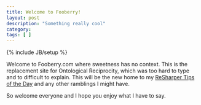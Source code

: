 ```yaml
---
title: Welcome to Fooberry!
layout: post
description: "Something really cool"
category:
tags: [ ] 
---
```

{% include JB/setup %}



Welcome to Fooberry.com where sweetness has no context. This is the replacement site for Ontological Reciprocity, which was too hard to type and to difficult to explain. This will be the new home to my <a href="/category/uncategorized/resharper-tip-of-the-day/">ReSharper Tips of the Day</a> and any other ramblings I might have.

So welcome everyone and I hope you enjoy what I have to say.
